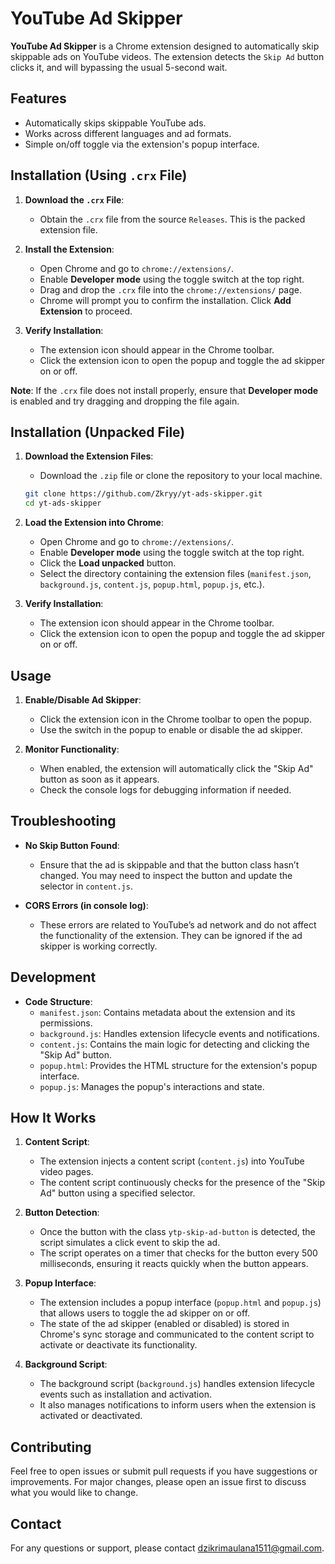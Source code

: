 # YouTube Ad Skipper

**YouTube Ad Skipper** is a Chrome extension designed to automatically skip skippable ads on YouTube videos. The extension detects the `Skip Ad` button clicks it, and will bypassing the usual 5-second wait.

## Features

- Automatically skips skippable YouTube ads.
- Works across different languages and ad formats.
- Simple on/off toggle via the extension's popup interface.

## Installation (Using `.crx` File)

1. **Download the `.crx` File**:
   - Obtain the `.crx` file from the source `Releases`. This is the packed extension file.

2. **Install the Extension**:
   - Open Chrome and go to `chrome://extensions/`.
   - Enable **Developer mode** using the toggle switch at the top right.
   - Drag and drop the `.crx` file into the `chrome://extensions/` page.
   - Chrome will prompt you to confirm the installation. Click **Add Extension** to proceed.

3. **Verify Installation**:
   - The extension icon should appear in the Chrome toolbar.
   - Click the extension icon to open the popup and toggle the ad skipper on or off.

**Note**: If the `.crx` file does not install properly, ensure that **Developer mode** is enabled and try dragging and dropping the file again.

## Installation (Unpacked File)

1. **Download the Extension Files**:
   - Download the `.zip` file or clone the repository to your local machine.
   ```bash
   git clone https://github.com/Zkryy/yt-ads-skipper.git
   cd yt-ads-skipper
   ```

2. **Load the Extension into Chrome**:
   - Open Chrome and go to `chrome://extensions/`.
   - Enable **Developer mode** using the toggle switch at the top right.
   - Click the **Load unpacked** button.
   - Select the directory containing the extension files (`manifest.json`, `background.js`, `content.js`, `popup.html`, `popup.js`, etc.).

3. **Verify Installation**:
   - The extension icon should appear in the Chrome toolbar.
   - Click the extension icon to open the popup and toggle the ad skipper on or off.

## Usage

1. **Enable/Disable Ad Skipper**:
   - Click the extension icon in the Chrome toolbar to open the popup.
   - Use the switch in the popup to enable or disable the ad skipper.

2. **Monitor Functionality**:
   - When enabled, the extension will automatically click the "Skip Ad" button as soon as it appears.
   - Check the console logs for debugging information if needed.

## Troubleshooting

- **No Skip Button Found**:
  - Ensure that the ad is skippable and that the button class hasn’t changed. You may need to inspect the button and update the selector in `content.js`.

- **CORS Errors (in console log)**:
  - These errors are related to YouTube’s ad network and do not affect the functionality of the extension. They can be ignored if the ad skipper is working correctly.

## Development

- **Code Structure**:
  - `manifest.json`: Contains metadata about the extension and its permissions.
  - `background.js`: Handles extension lifecycle events and notifications.
  - `content.js`: Contains the main logic for detecting and clicking the "Skip Ad" button.
  - `popup.html`: Provides the HTML structure for the extension's popup interface.
  - `popup.js`: Manages the popup's interactions and state.

## How It Works

1. **Content Script**:
   - The extension injects a content script (`content.js`) into YouTube video pages.
   - The content script continuously checks for the presence of the "Skip Ad" button using a specified selector.

2. **Button Detection**:
   - Once the button with the class `ytp-skip-ad-button` is detected, the script simulates a click event to skip the ad.
   - The script operates on a timer that checks for the button every 500 milliseconds, ensuring it reacts quickly when the button appears.

3. **Popup Interface**:
   - The extension includes a popup interface (`popup.html` and `popup.js`) that allows users to toggle the ad skipper on or off.
   - The state of the ad skipper (enabled or disabled) is stored in Chrome's sync storage and communicated to the content script to activate or deactivate its functionality.

4. **Background Script**:
   - The background script (`background.js`) handles extension lifecycle events such as installation and activation.
   - It also manages notifications to inform users when the extension is activated or deactivated.

## Contributing

Feel free to open issues or submit pull requests if you have suggestions or improvements. For major changes, please open an issue first to discuss what you would like to change.

## Contact

For any questions or support, please contact [dzikrimaulana1511@gmail.com](mailto:dzikrimaulana1511@gmail.com).
